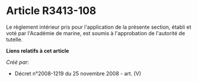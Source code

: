 # Article R3413-108

Le règlement intérieur pris pour l'application de la présente section, établi et voté par l'Académie de marine, est soumis à
l'approbation de l'autorité de tutelle.

**Liens relatifs à cet article**

_Créé par_:

  - Décret n°2008-1219 du 25 novembre 2008 - art. (V)
